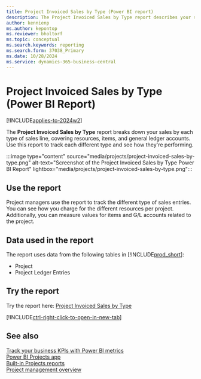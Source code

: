 ```yaml
---
title: Project Invoiced Sales by Type (Power BI report)
description: The Project Invoiced Sales by Type report describes your sales activities based on each project and each type of sales line.
author: kennienp
ms.author: kepontop
ms.reviewer: bholtorf
ms.topic: conceptual
ms.search.keywords: reporting
ms.search.form: 37038_Primary
ms.date: 10/28/2024
ms.service: dynamics-365-business-central
---
```


# Project Invoiced Sales by Type (Power BI Report)

[!INCLUDE[applies-to-2024w2](includes/applies-to-2024w2.md)]

The **Project Invoiced Sales by Type** report breaks down your sales by each type of sales line, covering resources, items, and general ledger accounts. Use this report to track each different type and see how they're performing.

:::image type="content" source="media/projects/project-invoiced-sales-by-type.png" alt-text="Screenshot of the Project Invoiced Sales by Type Power BI Report" lightbox="media/projects/project-invoiced-sales-by-type.png":::

## Use the report

Project managers use the report to track the different type of sales entries. You can see how you charge for the different resources per project. Additionally, you can measure values for items and G/L accounts related to the project.

<!-- ## Key Performance Indicators (KPIs)

The *Project Invoiced Sales by Type* reoprt includes the following KPIs:
- [**% Invoiced**](###)
- [**Quantity**](###)
- [**Billable (Invoiced Price)**](###)
- [**Billable (Total Price)**](###)
- [**Actual (Total Price)**](####)

Click on the link for a KPI to learn more about what it means, how it is calculated, and what data was used in the calculations. 

[!INCLUDE[powerbi-tip-track-kpis](includes/powerbi-tip-track-kpis.md)] -->

## Data used in the report

The report uses data from the following tables in [!INCLUDE[prod_short](includes/prod_short.md)]:

- Project
- Project Ledger Entries

## Try the report

Try the report here: [Project Invoiced Sales by Type](https://businesscentral.dynamics.com?page=37038)

[!INCLUDE[ctrl-right-click-to-open-in-new-tab](includes/ctrl-right-click-to-open-in-new-tab.md)]

## See also

[Track your business KPIs with Power BI metrics](track-kpis-with-power-bi-metrics.md)  
[Power BI Projects app](projects-powerbi-app.md)  
[Built-in Projects reports](project-reports.md)  
[Project management overview](projects-manage-projects.md)  
